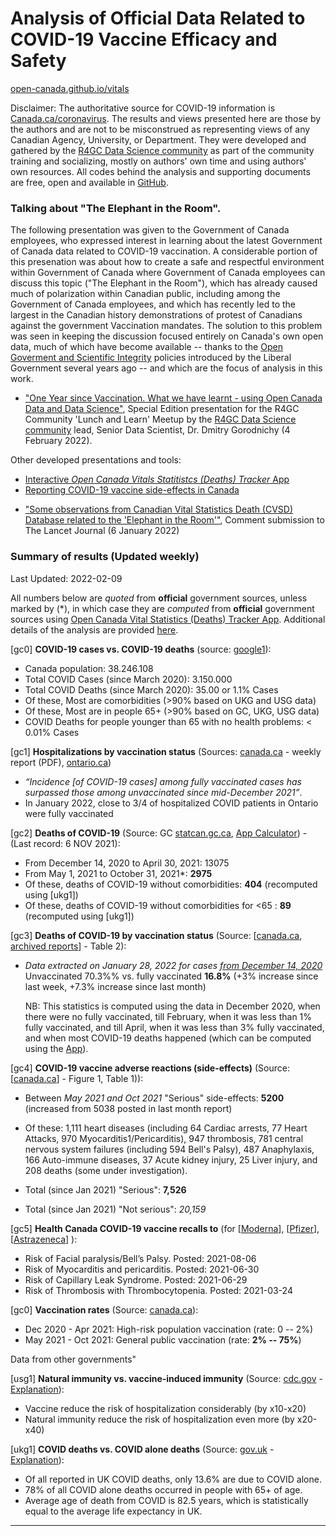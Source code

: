 <!-- Open Canada Vital Statistics Application Resources
Analysis of Official Data Related to COVID-19 Vaccine Efficacy and Safety
-->

Analysis of Official Data Related to COVID-19 Vaccine Efficacy and Safety
==================================================
[open-canada.github.io/vitals](https://open-canada.github.io/vitals) 


Disclaimer: The authoritative source for COVID-19 information is [Canada.ca/coronavirus](https://www.canada.ca/en/public-health/services/diseases/coronavirus-disease-covid-19.html). The results and views presented here are those by the authors and are not to be misconstrued as representing  views of
any Canadian Agency, University, or Department. They were developed and gathered by the [R4GC Data Science community](https://open-canada.github.io/r4gc/index.html#r4gc-community) as part of the community training and socializing, mostly on authors' own time and using authors' own resources.
All codes behind the analysis and supporting documents are free, open and available in [GitHub](https://github.com/open-canada/vitals/). 

<!-- 
-   ["Statistical analysis of official data sources related to vaccine efficacy and  safety (NEW EVIDENCE SINCE OCTOBER
    2021)"](https://open-canada.github.io/vitals/analysis)
-->

<!-- 
[Open Canada Vitals Statitistcs (Deaths) Tracker App](https://open-canada.github.io/Apps/vitals) | [Reporting COVID-19 vaccine side-effects in Canada](report-side-effects)  | 


[Open Canada Vitals Statitistcs (Deaths) Tracker App](https://open-canada.github.io/Apps/vitals) | ["One Year since Vaccination..." (Presentation)](https://open-canada.github.io/vitals/r4gc-meetup-2022-02-04-SpecialEdition(OneYearOfVaccineInCanada).pdf) | ["Some observations related tothe 'Elephant in the Room'" (Research Paper)](https://open-canada.github.io/vitals/comment.pdf) | [Reporting COVID-19 vaccine side-effects in Canada](report-side-effects)  | 


qqq | www | eee 
the | eee | eee

-->

### Talking about "The Elephant in the Room". 
<!-- How to defend the constitutional freedom and scientific integgity in the times of crisis-->

<!-- by a Senior Government of Canada Data Scientist, Dr. Dmitry Gorodnichy, the lead and moderator of the [R4GC Data Science community](https://open-canada.github.io/r4gc/index.html#r4gc-community)  group, -
, which started on January 29, 2021 and which continues till present,
-->

<!--   , all bound by the [Code of Conduct](conduct_code_conduite_eng.pdf) which instructs employees to refrain from making  criticisms of  the Government
of Canada, 
We refrain from making public criticisms of the CBSA and/or the Government
of Canada including posting critical comments on social media fora. -->

The following presentation was given to the Government of Canada employees, who expressed interest in learning about the  latest Government of Canada data related to COVID-19 vaccination. 
A considerable portion of this presenation was about how to create a safe and respectful environment within Government of Canada where Government of Canada employees can discuss this topic ("The Elephant in the Room"), which has already caused much of polarization within Canadian public, including among the Government of Canada employees, and which has recently led to  the largest in the Canadian history demonstrations of protest of Canadians against the government  Vaccination mandates. <!-- as being scientifically, ethically,  legally, and economically unjustified. -->
The solution to  this problem  was seen in keeping the discussion focused entirely on  Canada's own open data, much of which have become available -- thanks to the [Open Goverment and Scientific Integrity](https://open-canada.github.io/r4gc/open-policies.html#open-policies) policies introduced by the  Liberal Government several years ago -- and which are the focus of analysis in  this work. 

<!-- A[open-canada.github.io/vitals](https://open-canada.github.io/vitals)  lot of effort in this presentation was given to applaud many of the Government of Canada efforts -->

- ["One Year since Vaccination. What we have learnt - using Open Canada Data and Data Science"](https://github.com/open-canada/vitals/blob/main/docs/r4gc-meetup-2022-02-04-SpecialEdition(OneYearOfVaccineInCanada).pdf), 
Special Edition presentation for the R4GC Community 'Lunch and Learn' Meetup  by the [R4GC Data Science community](https://open-canada.github.io/r4gc/index.html#r4gc-community)  lead, Senior Data Scientist, Dr. Dmitry Gorodnichy (4 February 2022).

Other developed presentations and tools:

- [Interactive *Open Canada Vitals Statitistcs (Deaths) Tracker* App](https://open-canada.github.io/Apps/vitals) 
- [Reporting COVID-19 vaccine side-effects in Canada](report-side-effects)  
<!-- - ["One Year since Vaccination. What we have learnt - using Open Canada Data and Data Science"](https://github.com/open-canada/vitals/blob/main/docs/r4gc-meetu[open-canada.github.io/vitals](https://open-canada.github.io/vitals) p-2022-02-04-SpecialEdition(OneYearOfVaccineInCanada).pdf), 
Special Edition presentation for the R4GC Community 'Lunch and Learn' Meetup --> 
<!-- by the community lead, Senior Data Scientist, Dr. Dmitry Gorodnichy (4 February 2022) -->
-  ["Some observations from Canadian Vital Statistics Death (CVSD) Database related to
    the 'Elephant in the Room'"](https://open-canada.github.io/vitals/comment.pdf), Comment submission to The Lancet Journal (6 January 2022)



<!-- ## Analyses of Sources -->


### Summary of results (Updated weekly)

Last Updated: 2022-02-09

All numbers below are *quoted* from **official** government sources, unless marked by (\*), in which case they are *computed* from
**official** government sources using    [Open Canada Vital Statistics (Deaths) Tracker App](https://open-canada.github.io/Apps/vitals). 
Additional details of the analysis are provided [here](analysis).
<!-- Corrections and comments are welcome and should be email to [office @ ivim . ca] -->
 



<!--Because the data posted in the official sources changes weekly, the numbers presented below  may not match exactly the currently posted statistics. They should be still close enough (within 95% range) to the currently posted numbers -->
<!-- Data for up to October 2021 are used to allow comparison between adverse reactions
statistics and deaths statistics, the latter being reported with several months delay. -->
<!-- which are available up to October only. -->


[gc0] **COVID-19 cases vs. COVID-19 deaths** (source: [google1](https://www.google.com/search?q=canada+covid+cases&oq=canada+covid+cases)):

- Canada population: 38.246.108
- Total COVID Cases (since March 2020): 3.150.000
- Total COVID Deaths (since March 2020): 35.00 or 1.1% Cases
- Of these, Most are comorbidities (>90% based on UKG and USG data)
- Of these, Most are in people 65+ (>90% based on GC, UKG, USG data)
- COVID Deaths for people younger than 65 with no health problems: < 0.01% Cases

<!-- 
- About 0.0xxx% of COVID-19 cases result in hospitalizations, 0.00yy% result in ICU, and 0.000z% in deaths, about 10% of which  COVID-deaths only - TBC
-->


[gc1] **Hospitalizations by vaccination status** (Sources:
[canada.ca](https://www.canada.ca/en/public-health/services/diseases/coronavirus-disease-covid-19/epidemiological-economic-research-data.html) - weekly report (PDF), [ontario.ca](https://covid-19.ontario.ca/data/hospitalizations#hospitalizationsByVaccinationStatus))

-  *“Incidence [of COVID-19 cases] among fully vaccinated cases has surpassed those among unvaccinated since mid-December 2021”*. 
-  In January 2022, close to 3/4 of hospitalized COVID patients in Ontario were fully vaccinated

<!-- -  The proportion of fully-vaccinated hospitalizations has been increasing since December 2021.-->
<!-- - and continues* to increase -->

<!-- ONTARIO
Last updated: February 3, 2022 at 10:31 a.m. (EST): Hosp. 536 vs 1383, ICU 179 vs 211
Last updated: February 6, 2022 at 10:31 a.m. (EST): 484 + 100, vs. 1264, 158 + 10 vs. 174
-->

[gc2]  **Deaths of COVID-19** (Source: GC
    [statcan.gc.ca](https://www150.statcan.gc.ca/t1/tbl1/en/tv.action?pid=1310081001), [App
    Calculator](https://o-canada.shinyapps.io/vitals/#section-statistics)) - (Last record: 6 NOV 2021):


- From December 14, 2020 to  April 30, 2021: 13075
- From May 1,  2021 to  October 31, 2021*: **2975** 
- Of these, deaths of COVID-19 without comorbidities: **404** (recomputed using [ukg1])
- Of these, deaths of COVID-19 without comorbidities for \<65 : **89** (recomputed  using [ukg1])

<!-- 
- For comparison (in the same period): Cancer -- , ...

- All COVID-19 since the start of pandemic: with comorbidities --, without comorbidities -- , without for \<65 years old -- 
- For comparison, since the start of pandemic other caueses of death: Cancer -- , ...
- For comparison, Deaths from Flu without comorbidities (10-year historical average): 
-->

[gc3]  **Deaths of COVID-19 by vaccination status** (Source:
    [[canada.ca](https://health-infobase.canada.ca/covid-19/epidemiological-summary-covid-19-cases.html#a9), [archived reports](https://github.com/open-canada/vitals/tree/main/docs/Epidemiological-summary-of-COVID-19-cases-in-Canada-Canada.ca)] -
    Table 2):

- *Data extracted on January 28, 2022 for cases <u>from December 14, 2020</u>* <br>
  Unvaccinated 70.3%% vs. fully vaccinated **16.8%** (+3% increase since last week, +7.3% increase since last month) <p>
  NB: This statistics is computed using the  data in December 2020, when there were no fully vaccinated, till February, when it was less than 1% fully vaccinated, and till April, when it was less than 3% fully vaccinated, and when  most COVID-19 deaths happened (which can be computed using the  [App](https://open-canada.github.io/App/vitals)).  
 
 
 
<!-- 
- *Data extracted on January 28, 2022 for cases from December 14, 2020 up until January 15, 2022 (n=1,458,433) <br> 
unvaccinated 70.3%% vs. fully vaccinated **16.8%** (+3% increase since last week)
- *Data extracted on January 21, 2022 for cases from December 14, 2020 up until January 08, 2022 (n=1,341,192)*: <br> 
unvaccinated 72.8% vs. fully vaccinated **13.8%** (+4.3% increase since December 14)
- *Data extracted on December 15, 2021 for cases from December 14, 2020 up until November 27, 2021 (n=882,988)*: <br> 
unvaccinated 76.1% vs. fully vaccinated **9.5%**

--> 

 

[gc4]  **COVID-19 vaccine adverse reactions (side-effects)** (Source: 
    [[canada.ca](https://health-infobase.canada.ca/covid-19/vaccine-safety/)] - Figure 1, Table 1)):

- Between *May 2021 and Oct 2021* "Serious" side-effects: **5200** (increased from 5038 posted in last month report)
-  Of these: 1,111 heart diseases (including 64 Cardiac arrests, 77 Heart Attacks, 970
    Myocarditis1/Pericarditis), 947 thrombosis, 781 central nervous system failures
    (including 594 Bell's Palsy), 487 Anaphylaxis, 166 Auto-immune diseases, 37 Acute
    kidney injury, 25 Liver injury, and 208 deaths (some under investigation).
    

- Total (since Jan 2021) "Serious": **7,526** 
- Total (since Jan 2021) "Not serious": *20,159*    

<!-- 
- Many are not reported or published yet, like the one  [here](https://open-canada.github.io/vitals/SideEffectReporting-example-1.pdf)
 - Adverse reaction, not reported yet in Canada but reported in US: -->


[gc5]  **Health Canada COVID-19 vaccine recalls to** (for 
[[Moderna](https://recalls-rappels.canada.ca/en/search/site?search_api_fulltext=moderna)], 
[[Pfizer](https://recalls-rappels.canada.ca/en/search/site?search_api_fulltext=pfizer)], 
[[Astrazeneca](https://recalls-rappels.canada.ca/en/search/site?search_api_fulltext=astrazeneca)]
):

- Risk of Facial paralysis/Bell’s Palsy. Posted: 2021-08-06 
- Risk of Myocarditis and pericarditis. Posted: 2021-06-30
- Risk of Capillary Leak Syndrome. Posted: 2021-06-29
- Risk of Thrombosis with Thrombocytopenia. Posted: 2021-03-24


[gc0]  **Vaccination rates** (Source:
    [canada.ca](https://health-infobase.canada.ca/covid-19/vaccination-coverage/)):
    
- Dec 2020 - Apr 2021: High-risk population vaccination (rate: 0 -- 2%)
- May 2021 - Oct 2021: General public  vaccination (rate: **2% -- 75%**)


Data from other governments"
 
 
[usg1] **Natural immunity vs. vaccine-induced immunity** (Source: [cdc.gov](https://www.cdc.gov/mmwr/volumes/71/wr/mm7104e1.htm) - [Explanation](https://www.youtube.com/watch?v=eK83QqbNOmU)):


- Vaccine reduce the risk of hospitalization considerably (by x10-x20)
- Natural immunity  reduce the risk of hospitalization even more (by x20-x40)
<!-- - Natural immunity with vaccination  is not better, possibly worse, than Natural immunityslightly reduced  after vaccination -->

[ukg1] **COVID deaths vs. COVID alone deaths** (Source: [gov.uk](https://www.ons.gov.uk/aboutus/transparencyandgovernance/freedomofinformationfoi/deathsfromcovid19withnootherunderlyingcauses) - [Explanation](https://www.youtube.com/watch?v=9UHvwWWcjYw)):

- Of all reported in UK COVID deaths, only 13.6%  are due to COVID alone. 
- 78% of all COVID alone deaths occurred in people with 65+ of age.
- Average age of death from COVID is 82.5 years, which is statistically equal to the average life expectancy in UK.


    
<!-- 
#### CONCLUSION: Open Canada data that has become available since the start of COVID-19 vaccination in Canada <u>do not</u> support the COVID-19  vaccine manufacturers\' claims about  vaccine efficacy and safety.
-->


<!-- 
#### Additional  references:  

 
-   ["COVID-19 vaccine efficacy and effectiveness—the elephant (not) in the room"]("https://doi.org/10.1016/S2666-5247(21)00069-0"), The Lancet, VOLUME 2, ISSUE 7, E279-E280 (1 July 2021)
-   ["US COVID-19 Vaccines Proven to Cause More Harm than Good Based on Pivotal Clinical Trial Data Analyzed Using the Proper Scientific Endpoint 'All Cause Severe Morbidity'"](https://www.scivisionpub.com/pdfs/us-covid19-vaccines-proven-to-cause-more-harm-than-good-based-on-pivotal-clinical-trial-data-analyzed-using-the-proper-scientific--1811.pdf),  Trends Internal  Medicine,  2021; 1(1): 1-6, (25 August 2021).
-   ["Why are we vaccinating children against COVID-19?"](https://doi.org/10.1016/j.toxrep.2021.08.010), Toxicology Reports, Volume 8 (14 September 2021) 


<!-- , which is a bit tricky, if you don't know what to write in some manadary form fields.  But when you know, it takes 10 mins to do it. -->

<!--
### Additional tools and resources:

- [Report COVID-19 vaccine side-effect](report-side-effect)
- [Open Canada Vital Statistics (Deaths) Tracker App: <https://open-canada.github.io/Apps/vitals>. 
- Repository of archived
 
 
- [Justice Centre for Constitutional Freedoms](https://www.jccf.ca)

-->

<!--  
Any Canadian can report vaccine side-effect, as a consumer, i.e., without a doctor, at the 
Heath Canada portal. This is how you do it:

-   Check if your symptoms are reported in the US COVID Vaccine Adverse Event Reports
    (VAERS): [vaers.hhs.gov](https://openvaers.com). 
-   Go to the Health Canada Voluntary Side Effect Reporting portal :
    <https://hpr-rps.hres.ca/side-effects-reporting-form.php?form=voluntary>
-   Submit electronic form there as shown in this 
    [Example](https://open-canada.github.io/vitals/SideEffectReporting-example-1.pdf). (
    There are three places there you need to know how to fill out: in Section B: Patient
    ID write your initials; in Section D: Product DIN and Product Name - paste the
    vaccine names (and batch/lot number, if available), as printed on your receipt. )
-   Call Heath Canada Voluntary Reporting support line: Tel. 866-234-2345, if you still
    have problems submitting the form, leave a message, they should respond within 24
    hours. )
    
-->

<!-- 
 -   Check if your symptoms are reported in the US COVID Vaccine Adverse Event Reports
    (VAERS): [vaers.hhs.gov](https://openvaers.com). 
-   Check if your vaccine batch (aka lot), which is printed on your vaccination receipt, is among the ["bad ones"](https://www.howbad.info), according to VAERS data. -->    
<!--   
     
#### Personal declarations

-   *"A Personal Declaration Of Opposition To The Abuse of Our Charter of Rights and
    Freedoms By The State"* by Hon. Brian Peckford (the last living First Minister who
    helped craft the Constitution Act 1982 and The Charter of Rights and Freedoms that
    forms part of it): [pdf (with
    links)](https://open-canada.github.io/vitals/brian-peckford-declaration.pdf), [html
    (with
    comments)](https://peckford42.wordpress.com/2022/01/02/a-personal-declaration-of-opposition-to-the-abuse-of-our-charter-of-rights-and-freedoms-by-the-state/)




-->

<hr>


<!-- Prepared by: [R4GC community](https://open-canada.github.io/r4gc/index.html#r4gc-community). Corrections/Comments: <office@ivim.ca>   -->    
 


